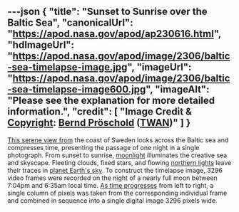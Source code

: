 ---json
{
  "title": "Sunset to Sunrise over the Baltic Sea",
  "canonicalUrl": "https://apod.nasa.gov/apod/ap230616.html",
  "hdImageUrl": "https://apod.nasa.gov/apod/image/2306/baltic-sea-timelapse-image.jpg",
  "imageUrl": "https://apod.nasa.gov/apod/image/2306/baltic-sea-timelapse-image600.jpg",
  "imageAlt": "Please see the explanation for more detailed information.",
  "credit": [
    "Image Credit & [Copyright](https://apod.nasa.gov/apod/lib/about_apod.html#srapply): [Bernd Pröschold](https://www.sternstunden.net/) ([TWAN](https://www.twanight.org/))"
  ]
}
---

[This serene view from](https://vimeo.com/834367421) the coast of Sweden looks across the Baltic sea and compresses time, presenting the passage of one night in a single photograph. From sunset to sunrise, [moonlight](https://www.sternstunden.net/moonlight.html) illuminates the creative sea and skyscape. Fleeting clouds, fixed stars, and flowing [northern lights](https://www.sternstunden.net/moonlight.html) leave their traces in [planet Earth's sky](https://solarsystem.nasa.gov/skywatching/whats-up/). To construct the timelapse image, 3296 video frames were recorded on the night of a nearly full moon between 7:04pm and 6:35am local time. [As time progresses](https://apod.nasa.gov/apod/image/2306/baltic-sea-timelapse-image_with-timescale600.jpg) from left to right, a single column of pixels was taken from the corresponding individual frame and combined in sequence into a single digital image 3296 pixels wide.
